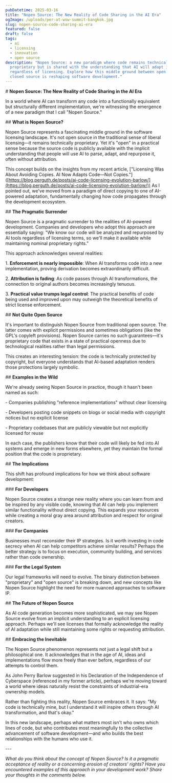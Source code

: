 ```yaml
---
pubDatetime: 2025-03-16
title: "Nopen Source: The New Reality of Code Sharing in the AI Era"
ogImage: /uploads/per-at-wow-summit-bangkok.jpg
slug: nopen-source-code-sharing-ai-era
featured: false
draft: false
tags:
  - ai
  - licensing
  - innovation
  - open source
description: "Nopen Source: a new paradigm where code remains technically
  proprietary but is shared with the understanding that AI will adapt it
  regardless of licensing. Explore how this middle ground between open and
  closed source is reshaping software development."
---
```

\# **Nopen Source: The New Reality of Code Sharing in the AI Era**

In a world where AI can transform any code into a functionally equivalent but structurally different implementation, we're witnessing the emergence of a new paradigm that I call "Nopen Source."

\## **What is Nopen Source?**

Nopen Source represents a fascinating middle ground in the software licensing landscape. It's not open source in the traditional sense of liberal licensing—it remains technically proprietary. Yet it's "open" in a practical sense because the source code is publicly available with the implicit understanding that people will use AI to parse, adapt, and repurpose it, often without attribution.

This concept builds on the insights from my recent article, \["Licensing Was About Avoiding Copies. AI Now Adapts Code—Not Copies."\]([https://blog.perguth.de/posts/ai-code-licensing-evolution-barlow/](https://blog.perguth.de/posts/ai-code-licensing-evolution-barlow/)) As I pointed out, we've moved from a paradigm of direct copying to one of AI-powered adaptation, fundamentally changing how code propagates through the development ecosystem.

\## **The Pragmatic Surrender**

Nopen Source is a pragmatic surrender to the realities of AI-powered development. Companies and developers who adopt this approach are essentially saying: "We know our code will be analyzed and repurposed by AI tools regardless of licensing terms, so we'll make it available while maintaining nominal proprietary rights."

This approach acknowledges several realities:

1\. **Enforcement is nearly impossible**: When AI transforms code into a new implementation, proving derivation becomes extraordinarily difficult.

2\. **Attribution is fading**: As code passes through AI transformations, the connection to original authors becomes increasingly tenuous.

3\. **Practical value trumps legal control**: The practical benefits of code being used and improved upon may outweigh the theoretical benefits of strict license enforcement.

\## **Not Quite Open Source**

It's important to distinguish Nopen Source from traditional open source. The latter comes with explicit permissions and sometimes obligations (like the GPL's copyleft provisions). Nopen Source carries no such guarantees—it's proprietary code that exists in a state of practical openness due to technological realities rather than legal permissions.

This creates an interesting tension: the code is technically protected by copyright, but everyone understands that AI-based adaptation renders those protections largely symbolic.

\## **Examples in the Wild**

We're already seeing Nopen Source in practice, though it hasn't been named as such:

\- Companies publishing "reference implementations" without clear licensing

\- Developers posting code snippets on blogs or social media with copyright notices but no explicit license

\- Proprietary codebases that are publicly viewable but not explicitly licensed for reuse

In each case, the publishers know that their code will likely be fed into AI systems and emerge in new forms elsewhere, yet they maintain the formal position that the code is proprietary.

\## **The Implications**

This shift has profound implications for how we think about software development:

\### **For Developers**

Nopen Source creates a strange new reality where you can learn from and be inspired by any visible code, knowing that AI can help you implement similar functionality without direct copying. This expands your resources while creating a moral gray area around attribution and respect for original creators.

\### **For Companies**

Businesses must reconsider their IP strategies. Is it worth investing in code secrecy when AI can help competitors achieve similar results? Perhaps the better strategy is to focus on execution, community building, and services rather than code ownership.

\### **For the Legal System**

Our legal frameworks will need to evolve. The binary distinction between "proprietary" and "open source" is breaking down, and new concepts like Nopen Source highlight the need for more nuanced approaches to software IP.

\## **The Future of Nopen Source**

As AI code generation becomes more sophisticated, we may see Nopen Source evolve from an implicit understanding to an explicit licensing approach. Perhaps we'll see licenses that formally acknowledge the reality of AI adaptation while still maintaining some rights or requesting attribution.

\## **Embracing the Inevitable**

The Nopen Source phenomenon represents not just a legal shift but a philosophical one. It acknowledges that in the age of AI, ideas and implementations flow more freely than ever before, regardless of our attempts to control them.

As John Perry Barlow suggested in his Declaration of the Independence of Cyberspace (referenced in my former article), perhaps we're moving toward a world where ideas naturally resist the constraints of industrial-era ownership models.

Rather than fighting this reality, Nopen Source embraces it. It says: "My code is technically mine, but I understand it will inspire others through AI transformation, and that's okay."

In this new landscape, perhaps what matters most isn't who owns which lines of code, but who contributes most meaningfully to the collective advancement of software development—and who builds the best relationships with the humans who use it.

\---

_What do you think about the concept of Nopen Source? Is it a pragmatic acceptance of reality or a concerning erosion of creators' rights? Have you encountered examples of this approach in your development work? Share your thoughts in the comments below._
